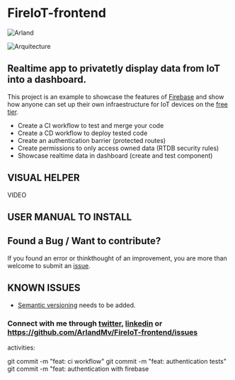 # FireIoT-frontend

![Arland](https://i.ibb.co/Pm5ZFzC/Twitter-In-stream-Picture.png)

![Arquitecture](https://i.ibb.co/QKhYRWH/Fire-Io-Tarchitecture.png)

## Realtime app to privatetly display data from IoT into a dashboard.

This project is an example to showcase the features of [Firebase](https://youtu.be/XHvWx1F3S4A) and show how anyone can set up their own infraestructure for IoT devices on the [free tier](https://firebase.google.com/pricing).

- Create a CI workflow to test and merge your code
- Create a CD workflow to deploy tested code
- Create an authentication barrier (protected routes)
- Create permissions to only access owned data (RTDB security rules)
- Showcase realtime data in dashboard (create and test component)

## VISUAL HELPER

VIDEO

## USER MANUAL TO INSTALL

## Found a Bug / Want to contribute?

If you found an error or thinkthought of an improvement, you are more than welcome to submit an [issue](https://github.com/ArlandMv/FireIoT-frontend/issues).

## KNOWN ISSUES

- [Semantic versioning](https://github.com/google-github-actions/release-please-action) needs to be added.

### Connect with me through [twitter](https://twitter.com/arland_mv), [linkedin](https://www.linkedin.com/in/arland-michelena/) or https://github.com/ArlandMv/FireIoT-frontend/issues

activities:

git commit -m "feat: ci workflow"
git commit -m "feat: authentication tests"
git commit -m "feat: authentication with firebase
